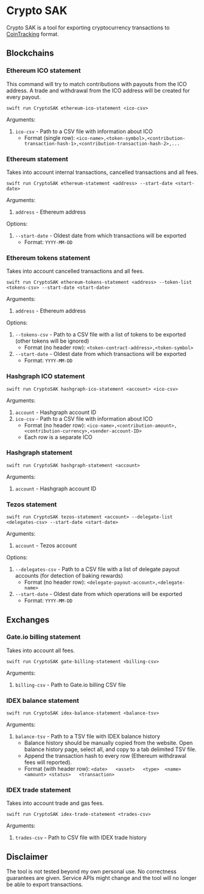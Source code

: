 # Crypto SAK

Crypto SAK is a tool for exporting cryptocurrency transactions to [CoinTracking](https://cointracking.info/) format.

## Blockchains

### Ethereum ICO statement

This command will try to match contributions with payouts from the ICO address. A trade and withdrawal  from the ICO address will be created for every payout.

```shell
swift run CryptoSAK ethereum-ico-statement <ico-csv>
```

Arguments:

1. `ico-csv` - Path to a CSV file with information about ICO
    - Format (single row): `<ico-name>,<token-symbol>,<contribution-transaction-hash-1>,<contribution-transaction-hash-2>,...`

### Ethereum statement

Takes into account internal transactions, cancelled transactions and all fees.

```shell
swift run CryptoSAK ethereum-statement <address> --start-date <start-date>
```

Arguments:

1. `address` - Ethereum address

Options:

1. `--start-date` - Oldest date from which transactions will be exported
    - Format: `YYYY-MM-DD`

### Ethereum tokens statement

Takes into account cancelled transactions and all fees.

```shell
swift run CryptoSAK ethereum-tokens-statement <address> --token-list <tokens-csv> --start-date <start-date>
```

Arguments:

1. `address` - Ethereum address

Options:

1. `--tokens-csv` - Path to a CSV file with a list of tokens to be exported (other tokens will be ignored)
   - Format (no header row): `<token-contract-address>,<token-symbol>`
2. `--start-date` - Oldest date from which transactions will be exported
   - Format: `YYYY-MM-DD`

### Hashgraph ICO statement

```shell
swift run CryptoSAK hashgraph-ico-statement <account> <ico-csv>
```

Arguments:

1. `account` - Hashgraph account ID
2. `ico-csv` - Path to a CSV file with information about ICO
    - Format (no header row): `<ico-name>,<contribution-amount>,<contribution-currency>,<sender-account-ID>`
    - Each row is a separate ICO

### Hashgraph statement

```shell
swift run CryptoSAK hashgraph-statement <account>
```

Arguments:

1. `account` - Hashgraph account ID

### Tezos statement

```shell
swift run CryptoSAK tezos-statement <account> --delegate-list <delegates-csv> --start-date <start-date>
```

Arguments:

1. `account` - Tezos account

Options:

1. `--delegates-csv` - Path to a CSV file with a list of delegate payout accounts (for detection of baking rewards)
   - Format (no header row): `<delegate-payout-account>,<delegate-name>`
2. `--start-date` - Oldest date from which operations will be exported
   - Format: `YYYY-MM-DD`

## Exchanges

### Gate.io billing statement

Takes into account all fees.

```shell
swift run CryptoSAK gate-billing-statement <billing-csv>
```

Arguments:

1. `billing-csv` - Path to Gate.io billing CSV file

### IDEX balance statement

```shell
swift run CryptoSAK idex-balance-statement <balance-tsv>
```

Arguments:

1. `balance-tsv` - Path to a TSV file with IDEX balance history
    - Balance history should be manually copied from the website. Open balance history page, select all, and copy to a tab delimited TSV file.
    - Append the transaction hash to every row (Ethereum withdrawal fees will reported).
    - Format (with header row): `<date>   <asset>	<type>	<name>	<amount> <status>	<transaction>`

### IDEX trade statement

Takes into account trade and gas fees.

```shell
swift run CryptoSAK idex-trade-statement <trades-csv>
```

Arguments:

1. `trades-csv` - Path to CSV file with IDEX trade history

## Disclaimer

The tool is not tested beyond my own personal use. No correctness guarantees are given. Service APIs might change and the tool will no longer be able to export transactions.
